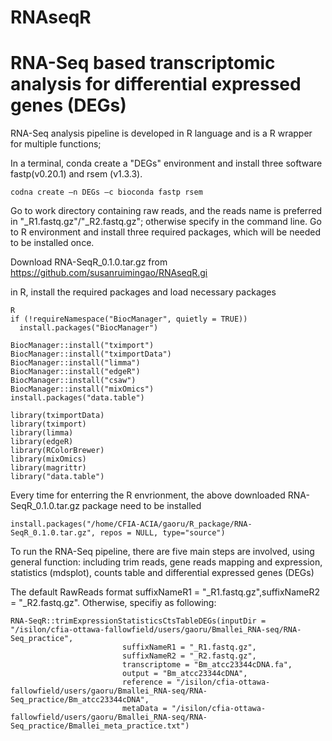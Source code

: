 # RNAseqR
# RNA-Seq based transcriptomic analysis for differential expressed genes (DEGs)
RNA-Seq analysis pipeline is developed in R language and is a R wrapper for multiple functions; 

In a terminal, conda create a "DEGs" environment and install three software fastp(v0.20.1) and rsem (v1.3.3). 
```
codna create –n DEGs –c bioconda fastp rsem

```
Go to work directory containing raw reads, and the reads name is preferred in "_R1.fastq.gz"/"_R2.fastq.gz"; otherwise specify in the command line.
Go to R environment and install three required packages, which will be needed to be installed once.  

Download RNA-SeqR_0.1.0.tar.gz from https://github.com/susanruimingao/RNAseqR.gi

in R, install the required packages and load necessary packages

```
R
if (!requireNamespace("BiocManager", quietly = TRUE))
  install.packages("BiocManager")

BiocManager::install("tximport")
BiocManager::install("tximportData")
BiocManager::install("limma")
BiocManager::install("edgeR")
BiocManager::install("csaw")
BiocManager::install("mixOmics")
install.packages("data.table")
```
```
library(tximportData)
library(tximport)
library(limma)
library(edgeR)
library(RColorBrewer)
library(mixOmics)
library(magrittr)
library("data.table")
```

Every time for enterring the R envrionment, the above downloaded RNA-SeqR_0.1.0.tar.gz package need to be installed
``` 
install.packages("/home/CFIA-ACIA/gaoru/R_package/RNA-SeqR_0.1.0.tar.gz", repos = NULL, type="source")
```

To run the RNA-Seq pipeline, there are five main steps are involved, using general function: including trim reads, gene reads mapping and expression, statistics (mdsplot), counts table and differential expressed genes (DEGs)

The default RawReads format suffixNameR1 = "_R1.fastq.gz",suffixNameR2 = "_R2.fastq.gz". Otherwise, specifiy as following:

```
RNA-SeqR::trimExpressionStatisticsCtsTableDEGs(inputDir = "/isilon/cfia-ottawa-fallowfield/users/gaoru/Bmallei_RNA-seq/RNA-Seq_practice", 
                         suffixNameR1 = "_R1.fastq.gz", 
                         suffixNameR2 = "_R2.fastq.gz",
                         transcriptome = "Bm_atcc23344cDNA.fa", 
                         output = "Bm_atcc23344cDNA",
                         reference = "/isilon/cfia-ottawa-fallowfield/users/gaoru/Bmallei_RNA-seq/RNA-Seq_practice/Bm_atcc23344cDNA",
                         metaData = "/isilon/cfia-ottawa-fallowfield/users/gaoru/Bmallei_RNA-seq/RNA-Seq_practice/Bmallei_meta_practice.txt")
```
